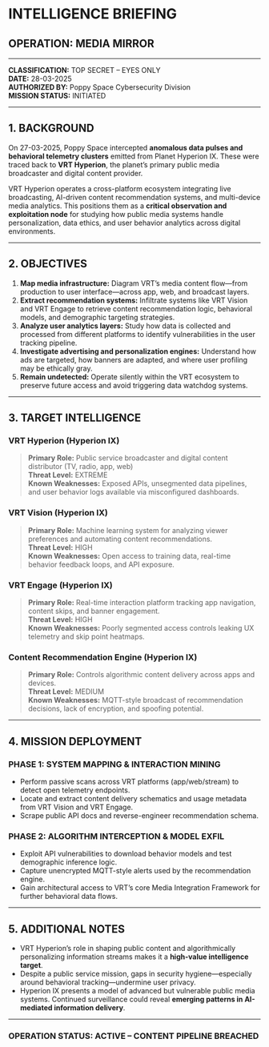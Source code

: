 # **INTELLIGENCE BRIEFING**
## **OPERATION: MEDIA MIRROR**

---

**CLASSIFICATION:** TOP SECRET – EYES ONLY  
**DATE:** 28-03-2025  
**AUTHORIZED BY:** Poppy Space Cybersecurity Division  
**MISSION STATUS:** INITIATED  

---

## **1. BACKGROUND**

On 27-03-2025, Poppy Space intercepted **anomalous data pulses and behavioral telemetry clusters** emitted from Planet Hyperion IX. These were traced back to **VRT Hyperion**, the planet’s primary public media broadcaster and digital content provider.

VRT Hyperion operates a cross-platform ecosystem integrating live broadcasting, AI-driven content recommendation systems, and multi-device media analytics. This positions them as a **critical observation and exploitation node** for studying how public media systems handle personalization, data ethics, and user behavior analytics across digital environments.

---

## **2. OBJECTIVES**

1.  **Map media infrastructure:** Diagram VRT’s media content flow—from production to user interface—across app, web, and broadcast layers.
2.  **Extract recommendation systems:** Infiltrate systems like VRT Vision and VRT Engage to retrieve content recommendation logic, behavioral models, and demographic targeting strategies.
3.  **Analyze user analytics layers:** Study how data is collected and processed from different platforms to identify vulnerabilities in the user tracking pipeline.
4.  **Investigate advertising and personalization engines:** Understand how ads are targeted, how banners are adapted, and where user profiling may be ethically gray.
5.  **Remain undetected:** Operate silently within the VRT ecosystem to preserve future access and avoid triggering data watchdog systems.

---

## **3. TARGET INTELLIGENCE**

###   **VRT Hyperion (Hyperion IX)**
>   **Primary Role:** Public service broadcaster and digital content distributor (TV, radio, app, web)  
>   **Threat Level:** EXTREME  
>   **Known Weaknesses:** Exposed APIs, unsegmented data pipelines, and user behavior logs available via misconfigured dashboards.

###   **VRT Vision (Hyperion IX)**
>   **Primary Role:** Machine learning system for analyzing viewer preferences and automating content recommendations.  
>   **Threat Level:** HIGH  
>   **Known Weaknesses:** Open access to training data, real-time behavior feedback loops, and API exposure.

###   **VRT Engage (Hyperion IX)**
>   **Primary Role:** Real-time interaction platform tracking app navigation, content skips, and banner engagement.  
>   **Threat Level:** HIGH  
>   **Known Weaknesses:** Poorly segmented access controls leaking UX telemetry and skip point heatmaps.

###   **Content Recommendation Engine (Hyperion IX)**
>   **Primary Role:** Controls algorithmic content delivery across apps and devices.  
>   **Threat Level:** MEDIUM  
>   **Known Weaknesses:** MQTT-style broadcast of recommendation decisions, lack of encryption, and spoofing potential.

---

## **4. MISSION DEPLOYMENT**

###   **PHASE 1: SYSTEM MAPPING & INTERACTION MINING**
-   Perform passive scans across VRT platforms (app/web/stream) to detect open telemetry endpoints.
-   Locate and extract content delivery schematics and usage metadata from VRT Vision and VRT Engage.
-   Scrape public API docs and reverse-engineer recommendation schema.

###   **PHASE 2: ALGORITHM INTERCEPTION & MODEL EXFIL**
-   Exploit API vulnerabilities to download behavior models and test demographic inference logic.
-   Capture unencrypted MQTT-style alerts used by the recommendation engine.
-   Gain architectural access to VRT’s core Media Integration Framework for further behavioral data flows.

---

## **5. ADDITIONAL NOTES**

-   VRT Hyperion’s role in shaping public content and algorithmically personalizing information streams makes it a **high-value intelligence target**.
-   Despite a public service mission, gaps in security hygiene—especially around behavioral tracking—undermine user privacy.
-   Hyperion IX presents a model of advanced but vulnerable public media systems. Continued surveillance could reveal **emerging patterns in AI-mediated information delivery**.

---

###   OPERATION STATUS: ACTIVE – CONTENT PIPELINE BREACHED
